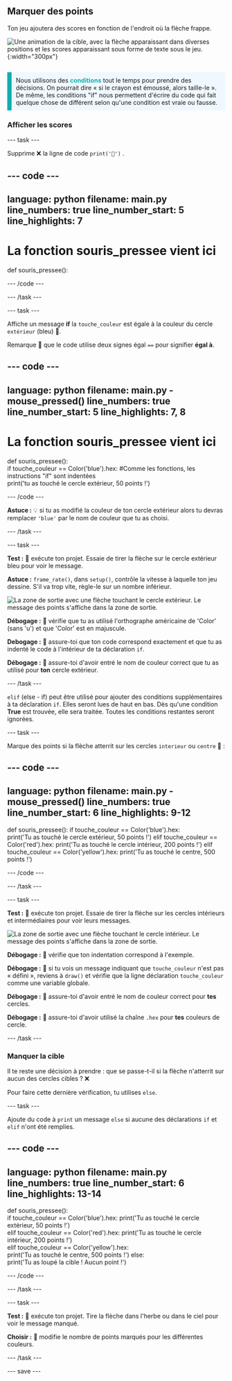 ## Marquer des points

<div style="display: flex; flex-wrap: wrap">
<div style="flex-basis: 200px; flex-grow: 1; margin-right: 15px;">
Ton jeu ajoutera des scores en fonction de l'endroit où la flèche frappe.
</div>
<div>

![Une animation de la cible, avec la flèche apparaissant dans diverses positions et les scores apparaissant sous forme de texte sous le jeu.](images/points-scored.gif){:width="300px"}

</div>
</div>

<p style="border-left: solid; border-width:10px; border-color: #0faeb0; background-color: aliceblue; padding: 10px;">
Nous utilisons des <span style="color: #0faeb0; font-weight: bold;"> conditions</span> tout le temps pour prendre des décisions. On pourrait dire « si le crayon est émoussé, alors taille-le ». De même, les conditions "if" nous permettent d'écrire du code qui fait quelque chose de différent selon qu'une condition est vraie ou fausse.
</p>

### Afficher les scores

--- task ---

Supprime ❌ la ligne de code `print('🎯')` .

--- code ---
---
language: python
filename: main.py
line_numbers: true
line_number_start: 5
line_highlights: 7
---
# La fonction souris_pressee vient ici
def souris_pressee():


--- /code ---

--- /task ---

--- task ---

Affiche un message **if** la `touche_couleur` est égale à la couleur du cercle `extérieur` (bleu) 🎯.

Remarque 👀 que le code utilise deux signes égal `==` pour signifier **égal à**.

--- code ---
---
language: python
filename: main.py - mouse_pressed()
line_numbers: true
line_number_start: 5
line_highlights: 7, 8
---

# La fonction souris_pressee vient ici
def souris_pressee():     
    if touche_couleur == Color('blue').hex: #Comme les fonctions, les instructions "if" sont indentées   
        print('tu as touché le cercle extérieur, 50 points !') 

--- /code ---

**Astuce :** 💡 si tu as modifié la couleur de ton cercle extérieur alors tu devras remplacer `'blue'` par le nom de couleur que tu as choisi.

--- /task ---

--- task ---

**Test :** 🔄 exécute ton projet. Essaie de tirer la flèche sur le cercle extérieur bleu pour voir le message.

**Astuce :** `frame_rate()`, dans `setup()`, contrôle la vitesse à laquelle ton jeu dessine. S'il va trop vite, règle-le sur un nombre inférieur.

![La zone de sortie avec une flèche touchant le cercle extérieur. Le message des points s'affiche dans la zone de sortie.](images/blue-points.png)

**Débogage :** 🐞 vérifie que tu as utilisé l'orthographe américaine de 'Color' (sans 'u') et que 'Color' est en majuscule.

**Debogage :** 🐞 assure-toi que ton code correspond exactement et que tu as indenté le code à l'intérieur de ta déclaration `if`.

**Débogage :** 🐞 assure-toi d'avoir entré le nom de couleur correct que tu as utilisé pour **ton** cercle extérieur.

--- /task ---

`elif` (else - if) peut être utilisé pour ajouter des conditions supplémentaires à ta déclaration `if`. Elles seront lues de haut en bas. Dès qu'une condition **True** est trouvée, elle sera traitée. Toutes les conditions restantes seront ignorées.

--- task ---

Marque des points si la flèche atterrit sur les cercles `interieur` ou `centre` 🎯 :

--- code ---
---
language: python
filename: main.py - mouse_pressed()
line_numbers: true
line_number_start: 6
line_highlights: 9-12
---

def souris_pressee():
    if touche_couleur == Color('blue').hex:   
        print('Tu as touché le cercle extérieur, 50 points !')
    elif touche_couleur == Color('red').hex:
        print('Tu as touché le cercle intérieur, 200 points !')
    elif touche_couleur == Color('yellow').hex:
        print('Tu as touché le centre, 500 points !')

--- /code ---

--- /task ---

--- task ---

**Test :** 🔄 exécute ton projet. Essaie de tirer la flèche sur les cercles intérieurs et intermédiaires pour voir leurs messages.

![La zone de sortie avec une flèche touchant le cercle intérieur. Le message des points s'affiche dans la zone de sortie.](images/yellow-points.png)

**Débogage :** 🐞 vérifie que ton indentation correspond à l'exemple.

**Débogage :** 🐞 si tu vois un message indiquant que `touche_couleur` n'est pas « défini », reviens à `draw()` et vérifie que la ligne déclaration `touche_couleur` comme une variable globale.

**Débogage :** 🐞 assure-toi d'avoir entré le nom de couleur correct pour **tes** cercles.

**Débogage :** 🐞 assure-toi d'avoir utilisé la chaîne `.hex` pour **tes** couleurs de cercle.

--- /task ---

### Manquer la cible

Il te reste une décision à prendre : que se passe-t-il si la flèche n'atterrit sur aucun des cercles cibles ? ❌

Pour faire cette dernière vérification, tu utilises `else`.

--- task ---

Ajoute du code à `print` un message `else` si aucune des déclarations `if` et `elif` n'ont été remplies.

--- code ---
---
language: python
filename: main.py
line_numbers: true
line_number_start: 6
line_highlights: 13-14
---

def souris_pressee():    
    if touche_couleur == Color('blue').hex: 
        print('Tu as touché le cercle extérieur, 50 points !')   
    elif touche_couleur == Color('red').hex: 
        print('Tu as touché le cercle intérieur, 200 points !')   
    elif touche_couleur == Color('yellow').hex:   
        print('Tu as touché le centre, 500 points !')
    else:   
       print('Tu as loupé la cible ! Aucun point !')

--- /code ---

--- /task ---

--- task ---

**Test :** 🔄 exécute ton projet. Tire la flèche dans l'herbe ou dans le ciel pour voir le message manqué.

**Choisir :** 💭 modifie le nombre de points marqués pour les différentes couleurs.

--- /task ---

--- save ---
